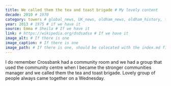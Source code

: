 ```yaml
---
title: We called them the tea and toast brigade # My lovely content
decade: 2010 # 1970
category: towers # global_news, UK_news, oldham_news, oldham_history, towers, surrounding_estate # Always exactly one category
year: 2013 # 1975 # if we have it
source: Emma # Sheila # If we have it
link: # https://wikipedia.org/dsdsadsa # If we have it
image_alt: # If there is one
image_caption: # If there is one
image_path: # If there is one, should be colocated with the index.md file in the folder
---
```


I do remember Crossbank had a community room and we had a group that used the community centre when I became the stronger communities manager and we called them the tea and toast brigade. Lovely group of people always came together on a Wednesday.

